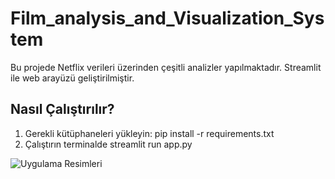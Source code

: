 # Film_analysis_and_Visualization_System

Bu projede Netflix verileri üzerinden çeşitli analizler yapılmaktadır. Streamlit ile web arayüzü geliştirilmiştir.

## Nasıl Çalıştırılır?
1. Gerekli kütüphaneleri yükleyin:
   pip install -r requirements.txt
2. Çalıştırın terminalde
   streamlit run app.py

![Uygulama Resimleri](https://github.com/MesuttSahin/Film_analysis_and_Visualization_System/tree/main/Film_Analysis_and_Visualization%20System/images?raw=true)
